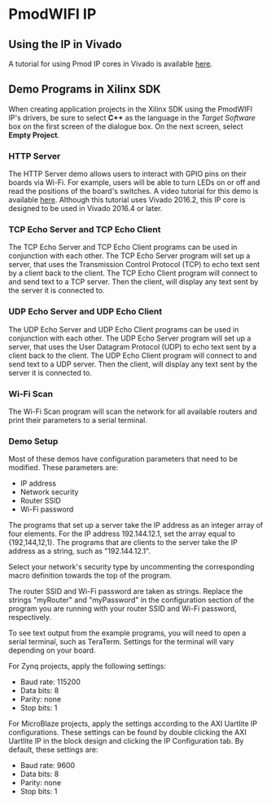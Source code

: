 PmodWIFI IP
============

Using the IP in Vivado
------------
A tutorial for using Pmod IP cores in Vivado is available [here](https://reference.digilentinc.com/learn/programmable-logic/tutorials/pmod-ips/start).

Demo Programs in Xilinx SDK
------------
When creating application projects in the Xilinx SDK using the PmodWIFI IP's
drivers, be sure to select __C++__ as the language in the _Target Software_ box
on the first screen of the dialogue box. On the next screen, select __Empty
Project__.

### HTTP Server ###
The HTTP Server demo allows users to interact with GPIO pins on their boards via
Wi-Fi. For example, users will be able to turn LEDs on or off and read the
positions of the board's switches. A video tutorial for this demo is available
[here](https://youtu.be/KTeTMv3oiPw?t=48s). Although this tutorial uses Vivado
2016.2, this IP core is designed to be used in Vivado 2016.4 or later.

### TCP Echo Server and TCP Echo Client ###
The TCP Echo Server and TCP Echo Client programs can be used in conjunction with
each other. The TCP Echo Server program will set up a server, that uses the
Transmission Control Protocol (TCP) to echo text sent by a client back to the
client. The TCP Echo Client program will connect to and send text to a TCP
server. Then the client, will display any text sent by the server it is
connected to.

### UDP Echo Server and UDP Echo Client ###
The UDP Echo Server and UDP Echo Client programs can be used in conjunction with
each other. The UDP Echo Server program will set up a server, that uses the User
Datagram Protocol (UDP) to echo text sent by a client back to the client. The
UDP Echo Client program will connect to and send text to a UDP server. Then the
client, will display any text sent by the server it is connected to.

### Wi-Fi Scan ###
The Wi-Fi Scan program will scan the network for all available routers and print
their parameters to a serial terminal.

### Demo Setup ###
Most of these demos have configuration parameters that need to be modified.
These parameters are:
- IP address
- Network security
- Router SSID
- Wi-Fi password

The programs that set up a server take the IP address as an integer array of
four elements. For the IP address 192.144.12.1, set the array equal to
{192,144,12,1}. The programs that are clients to the server take the IP address
as a string, such as "192.144.12.1".

Select your network's security type by uncommenting the corresponding macro
definition towards the top of the program.

The router SSID and Wi-Fi password are taken as strings. Replace the strings
"myRouter" and "myPassword" in the configuration section of the program you are
running with your router SSID and Wi-Fi password, respectively.

To see text output from the example programs, you will need to open a serial
terminal, such as TeraTerm. Settings for the terminal will vary depending on
your board.

For Zynq projects, apply the following settings:
- Baud rate: 115200
- Data bits: 8
- Parity:    none
- Stop bits: 1

For MicroBlaze projects, apply the settings according to the AXI Uartlite IP
configurations. These settings can be found by double clicking the AXI Uartlite
IP in the block design and clicking the IP Configuration tab. By default, these
settings are:
- Baud rate: 9600
- Data bits: 8
- Parity:    none
- Stop bits: 1
